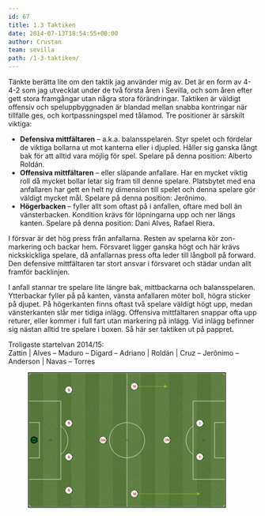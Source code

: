 ```yaml
---
id: 67
title: 1.3 Taktiken
date: 2014-07-13T18:54:55+00:00
author: Crustan
team: sevilla
path: /1-3-taktiken/
---
```


Tänkte berätta lite om den taktik jag använder mig av. Det är en form av 4-4-2 som jag utvecklat under de två första åren i Sevilla, och som åren efter gett stora framgångar utan några stora förändringar. Taktiken är väldigt offensiv och speluppbyggnaden är blandad mellan snabba kontringar när tillfälle ges, och kortpassningspel med tålamod. Tre positioner är särskilt viktiga:

- **Defensiva mittfältaren** – a.k.a. balansspelaren. Styr spelet och fördelar de viktiga bollarna ut mot kanterna eller i djupled. Håller sig ganska långt bak för att alltid vara möjlig för spel. Spelare på denna position: Alberto Roldán.
- **Offensiva mittfältaren** – eller släpande anfallare. Har en mycket viktig roll då mycket bollar letar sig fram till denne spelare. Platsbytet med ena anfallaren har gett en helt ny dimension till spelet och denna spelare gör väldigt mycket mål. Spelare på denna position: Jerônimo.
- **Högerbacken** – fyller allt som oftast på i anfallen, oftare med boll än vänsterbacken. Kondition krävs för löpningarna upp och ner längs kanten. Spelare på denna position: Dani Alves, Rafael Riera.

I försvar är det hög press från anfallarna. Resten av spelarna kör zon-markering och backar hem. Försvaret ligger ganska högt och här krävs nickskickliga spelare, då anfallarnas press ofta leder till långboll på forward. Den defensive mittfältaren tar stort ansvar i försvaret och städar undan allt framför backlinjen.

I anfall stannar tre spelare lite längre bak, mittbackarna och balansspelaren. Ytterbackar fyller på på kanten, vänsta anfallaren möter boll, högra sticker på djupet. På högerkanten finns oftast två spelare väldigt högt upp, medan vänsterkanten slår mer tidiga inlägg. Offensiva mittfältaren snappar ofta upp returer, eller kommer i full fart utan markering på inlägg. Vid inlägg befinner sig nästan alltid tre spelare i boxen. Så här ser taktiken ut på pappret.

Troligaste startelvan 2014/15:  
Zattin | Alves – Maduro – Digard – Adriano | Roldán | Cruz – Jerônimo – Anderson | Navas – Torres

<figure>
  <img src="../images/taktik.png" alt="taktik" />
</figure>
